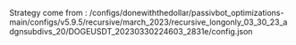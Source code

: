 Strategy come from : /configs/donewiththedollar/passivbot_optimizations-main/configs/v5.9.5/recursive/march_2023/recursive_longonly_03_30_23_adgnsubdivs_20/DOGEUSDT_20230330224603_2831e/config.json